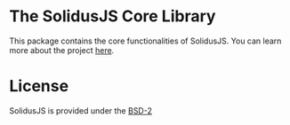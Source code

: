 # The SolidusJS Core Library
This package contains the core functionalities of SolidusJS. You can learn more about the project [here](https://github.com/Perivel/solidus.js).

# License
SolidusJS is provided under the [BSD-2](https://github.com/Perivel/solidus.js/blob/master/LICENSE)
